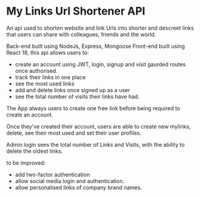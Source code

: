 # My Links Url Shortener API

An api used to shorten website and link Urls into shorter and descreet links that users can share with colleagues, friends and the world.

Back-end built using NodeJs, Express, Mongoose
Front-end built using React 18,
this api allows users to:

- create an account using JWT, login, signup and visit gaurded routes once authorised.
- track their links in one place
- see the most used links
- add and delete links once signed up as a user
- see the total number of visits their links have had.

The App always users to create one free link before being required to create an account.

Once they've created their account, users are able to create new mylinks, delete, see their most used and set their user profiles.

Admin login sees the total number of Links and Visits, with the ability to delete the oldest links.

to be improved:

- add two-factor authentication
- allow social media login and authentication.
- allow personalised links of company brand names.
